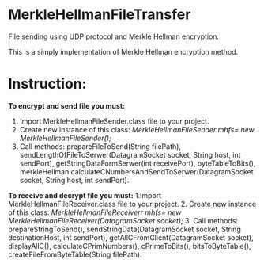 # MerkleHellmanFileTransfer
File sending using UDP protocol and Merkle Hellman encryption.

This is a simply implementation of Merkle Hellman encryption method.


<h1>Instruction:</h1>

<b>To encrypt and send file you must:</b>
1. Import MerkleHellmanFileSender.class file to your project.
2. Create new instance of this class:
  <i>MerkleHellmanFileSender mhfs= new MerkleHellmanFileSender();</i>
3. Call methods:
  prepareFileToSend(String filePath),
  sendLengthOfFileToSerwer(DatagramSocket socket, String host, int sendPort),
  getStringDataFormSerwer(int receivePort),
  byteTableToBits(),
  merkleHellman.calculateCNumbersAndSendToSerwer(DatagramSocket socket, String host, int sendPort).

<b>To receive and decrypt file you must:</b>
1.Import MerkleHellmanFileReceiver.class file to your project.
2. Create new instance of this class:
  <i>MerkleHellmanFileReceiverr mhfs= new MerkleHellmanFileReceiver(DatagramSocket socket);</i>
3. Call methods:
  prepareStringToSend(),
  sendStringData(DatagramSocket socket, String destinationHost, int sendPort),
  getAllCFromClient(DatagramSocket socket),
  displayAllC(),
  calculateCPrimNumbers(),
  cPrimeToBits(),
  bitsToByteTable(),
  createFileFromByteTable(String filePath).
  
  
